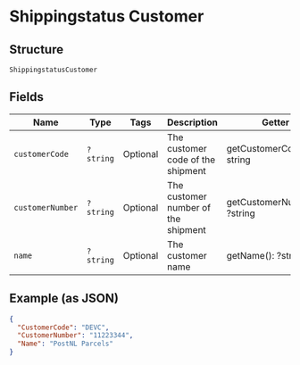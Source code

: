 
# Shippingstatus Customer

## Structure

`ShippingstatusCustomer`

## Fields

| Name | Type | Tags | Description | Getter | Setter |
|  --- | --- | --- | --- | --- | --- |
| `customerCode` | `?string` | Optional | The customer code of the shipment | getCustomerCode(): ?string | setCustomerCode(?string customerCode): void |
| `customerNumber` | `?string` | Optional | The customer number of the shipment | getCustomerNumber(): ?string | setCustomerNumber(?string customerNumber): void |
| `name` | `?string` | Optional | The customer name | getName(): ?string | setName(?string name): void |

## Example (as JSON)

```json
{
  "CustomerCode": "DEVC",
  "CustomerNumber": "11223344",
  "Name": "PostNL Parcels"
}
```

